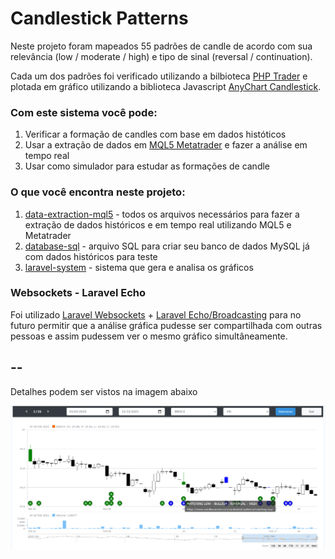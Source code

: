 # Candlestick Patterns

Neste projeto foram mapeados 55 padrões de candle de acordo com sua relevância (low / moderate / high) e tipo de sinal (reversal / continuation).

Cada um dos padrões foi verificado utilizando a bilbioteca [PHP Trader](https://www.php.net/manual/en/ref.trader.php) e plotada em gráfico utilizando a biblioteca Javascript [AnyChart Candlestick](https://www.anychart.com/pt/products/anystock/gallery/Stock_Chart_Types/Candlestick_Chart.php).


### Com este sistema você pode:

1. Verificar a formação de candles com base em dados históticos
2. Usar a extração de dados em [MQL5 Metatrader](https://www.mql5.com/pt/docs) e fazer a análise em tempo real
3. Usar como simulador para estudar as formações de candle

### O que você encontra neste projeto:

1. [data-extraction-mql5](https://github.com/cleyversoncosta/candlestick-patterns/tree/main/data-extraction-mql5) - todos os arquivos necessários para fazer a extração de dados históricos e em tempo real utilizando MQL5 e Metatrader
2. [database-sql](https://github.com/cleyversoncosta/candlestick-patterns/tree/main/database-sql) - arquivo SQL para criar seu banco de dados MySQL já com dados históricos para teste
3. [laravel-system](https://github.com/cleyversoncosta/candlestick-patterns/tree/main/laravel-system) - sistema que gera e analisa os gráficos

### Websockets - Laravel Echo
Foi utilizado [Laravel Websockets](https://beyondco.de/docs/laravel-websockets/getting-started/introduction) + [Laravel Echo/Broadcasting](https://laravel.com/docs/8.x/broadcasting) para no futuro permitir que a análise gráfica pudesse ser compartilhada com outras pessoas e assim pudessem ver o mesmo gráfico simultâneamente.

--
--

Detalhes podem ser vistos na imagem abaixo

![Candlestick Patterns](https://github.com/cleyversoncosta/candlestick-patterns/blob/main/images/1.png)

